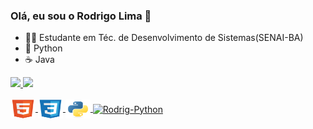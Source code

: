 ### Olá, eu sou o Rodrigo Lima 👋

- 👨‍🎓 Estudante em Téc. de Desenvolvimento de Sistemas(SENAI-BA)
- 🐍  Python
- ☕ Java


<div>
  <a href="https://github.com/RodrigLima">
  <img height="180em" src="https://github-readme-stats.vercel.app/api?username=RodrigLima&show_icons=true&theme=radical-purple&include_all_commits=true&count_private=true"/>
  <img height="180em" src="https://github-readme-stats.vercel.app/api/top-langs/?username=RodrigLima&layout=compact&langs_count=7&theme=radical"/>
</div>
 <div style="display: inline_block"><br>
  <img align="center" alt="Rodrig-HTML" height="30" width="40" src="https://raw.githubusercontent.com/devicons/devicon/master/icons/html5/html5-original.svg">
  <img align="center" alt="Rodrig-CSS" height="30" width="40" src="https://raw.githubusercontent.com/devicons/devicon/master/icons/css3/css3-original.svg">
  <img align="center" alt="Rodrig-Python" height="30" width="40" src="https://raw.githubusercontent.com/devicons/devicon/master/icons/python/python-original.svg">
  <img align="center" alt="Rodrig-Python" height="30" width="40" src="https://cdn.jsdelivr.net/gh/devicons/devicon/icons/java/java-original-wordmark.svg">
   
 </div>
  
  
  
  ##
  
